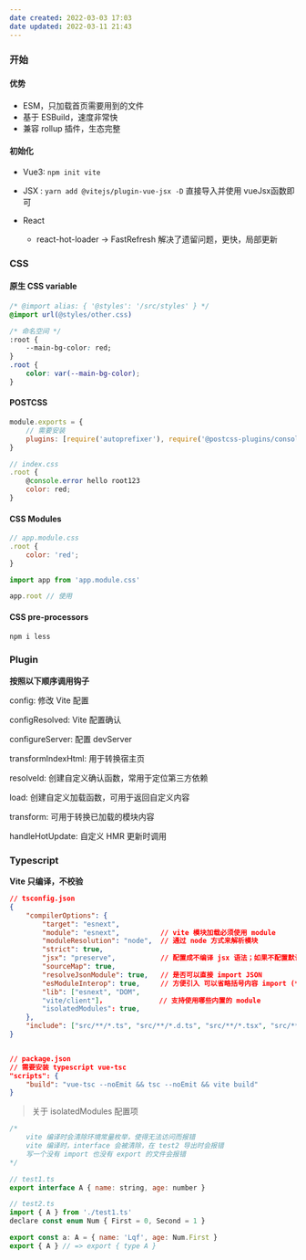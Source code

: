 ```yaml
---
date created: 2022-03-03 17:03
date updated: 2022-03-11 21:43
---
```


### 开始

#### 优势

- ESM，只加载首页需要用到的文件
- 基于 ESBuild，速度非常快
- 兼容 rollup 插件，生态完整

#### 初始化

- Vue3: `npm init vite`

- JSX : `yarn add @vitejs/plugin-vue-jsx -D` 直接导入并使用 vueJsx函数即可

- React
	- react-hot-loader -> FastRefresh 解决了遗留问题，更快，局部更新

### CSS

#### 原生 CSS variable

```css
/* @import alias: { '@styles': '/src/styles' } */
@import url(@styles/other.css)

/* 命名空间 */
:root {
	--main-bg-color: red;
}
.root {
	color: var(--main-bg-color);
}
```

#### POSTCSS

```js
module.exports = {
	// 需要安装
	plugins: [require('autoprefixer'), require('@postcss-plugins/console')]
}

// index.css
.root {
	@console.error hello root123
	color: red;
}
```

#### CSS Modules

```js
// app.module.css
.root {
	color: 'red';
}

import app from 'app.module.css'

app.root // 使用
```

#### CSS pre-processors

```js
npm i less
```

### Plugin

**按照以下顺序调用钩子**

config: 修改 Vite 配置

configResolved: Vite 配置确认

configureServer: 配置 devServer

transformIndexHtml: 用于转换宿主页

resolveId: 创建自定义确认函数，常用于定位第三方依赖

load: 创建自定义加载函数，可用于返回自定义内容

transform: 可用于转换已加载的模块内容

handleHotUpdate: 自定义 HMR 更新时调用

### Typescript

**Vite 只编译，不校验**

```json
// tsconfig.json
{
	"compilerOptions": {
		"target": "esnext",
		"module": "esnext",          // vite 模块加载必须使用 module
	    "moduleResolution": "node",  // 通过 node 方式来解析模块
		"strict": true,
	    "jsx": "preserve",           // 配置成不编译 jsx 语法；如果不配置默认遵循 React 规范，与 Vue 的不符
	    "sourceMap": true,
	    "resolveJsonModule": true,   // 是否可以直接 import JSON
	    "esModuleInterop": true,     // 方便引入 可以省略括号内容 import (* as )React form 'React'
	    "lib": ["esnext", "DOM", 
		"vite/client"]，             // 支持使用哪些内置的 module
	    "isolatedModules": true,
	},
	"include": ["src/**/*.ts", "src/**/*.d.ts", "src/**/*.tsx", "src/**/*.vue"]
}


// package.json
// 需要安装 typescript vue-tsc
"scripts": {
	"build": "vue-tsc --noEmit && tsc --noEmit && vite build"
}
```

> 关于 isolatedModules 配置项

```js
/* 
	vite 编译时会清除环境常量枚举，使得无法访问而报错 
	vite 编译时，interface 会被清除，在 test2 导出时会报错
	写一个没有 import 也没有 export 的文件会报错
*/

// test1.ts
export interface A { name: string, age: number }

// test2.ts
import { A } from './test1.ts'
declare const enum Num { First = 0, Second = 1 }

export const a: A = { name: 'Lqf', age: Num.First }
export { A } // => export { type A }

```

